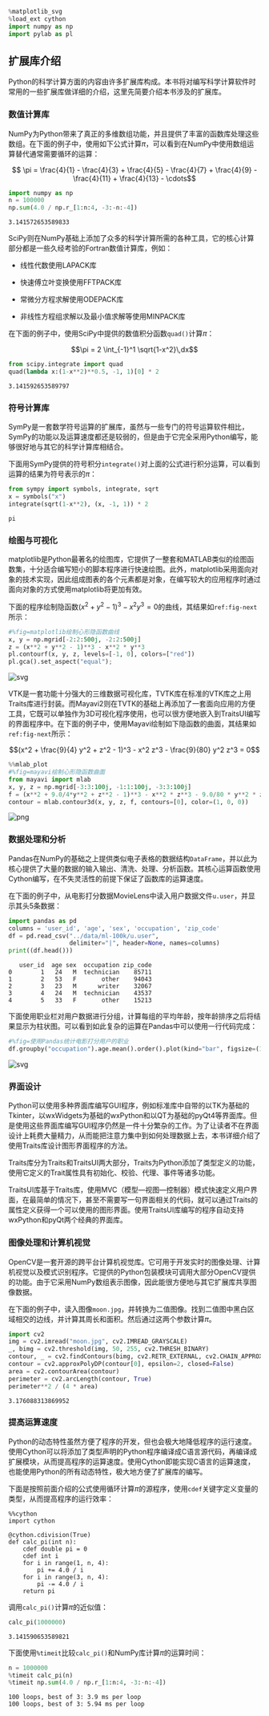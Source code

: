 

```python
%matplotlib_svg
%load_ext cython
import numpy as np
import pylab as pl
```

## 扩展库介绍

Python的科学计算方面的内容由许多扩展库构成。本书将对编写科学计算软件时常用的一些扩展库做详细的介绍，这里先简要介绍本书涉及的扩展库。

### 数值计算库

NumPy为Python带来了真正的多维数组功能，并且提供了丰富的函数库处理这些数组。在下面的例子中，使用如下公式计算$\pi$，可以看到在NumPy中使用数组运算替代通常需要循环的运算：

$$ \pi = \frac{4}{1} - \frac{4}{3} + \frac{4}{5} - \frac{4}{7} + \frac{4}{9} - \frac{4}{11} + \frac{4}{13} - \cdots$$


```python
import numpy as np
n = 100000
np.sum(4.0 / np.r_[1:n:4, -3:-n:-4])
```




    3.141572653589833



SciPy则在NumPy基础上添加了众多的科学计算所需的各种工具，它的核心计算部分都是一些久经考验的Fortran数值计算库，例如：

* 线性代数使用LAPACK库

* 快速傅立叶变换使用FFTPACK库

* 常微分方程求解使用ODEPACK库

* 非线性方程组求解以及最小值求解等使用MINPACK库

在下面的例子中，使用SciPy中提供的数值积分函数`quad()`计算$\pi$：

$$\pi = 2 \int_{-1}^1 \sqrt{1-x^2}\,dx$$


```python
from scipy.integrate import quad
quad(lambda x:(1-x**2)**0.5, -1, 1)[0] * 2
```




    3.141592653589797



### 符号计算库

SymPy是一套数学符号运算的扩展库，虽然与一些专门的符号运算软件相比，SymPy的功能以及运算速度都还是较弱的，但是由于它完全采用Python编写，能够很好地与其它的科学计算库相结合。

下面用SymPy提供的符号积分`integrate()`对上面的公式进行积分运算，可以看到运算的结果为符号表示的$\pi$：


```python
from sympy import symbols, integrate, sqrt
x = symbols("x")
integrate(sqrt(1-x**2), (x, -1, 1)) * 2
```




    pi



### 绘图与可视化

matplotlib是Python最著名的绘图库，它提供了一整套和MATLAB类似的绘图函数集，十分适合编写短小的脚本程序进行快速绘图。此外，matplotlib采用面向对象的技术实现，因此组成图表的各个元素都是对象，在编写较大的应用程序时通过面向对象的方式使用matplotlib将更加有效。

下面的程序绘制隐函数$(x^2 + y^2 - 1)^3 - x^2 y^3 = 0$的曲线，其结果如`ref:fig-next`所示：


```python
#%fig=matplotlib绘制心形隐函数曲线
x, y = np.mgrid[-2:2:500j, -2:2:500j]
z = (x**2 + y**2 - 1)**3 - x**2 * y**3
pl.contourf(x, y, z, levels=[-1, 0], colors=["red"])
pl.gca().set_aspect("equal");
```


![svg](intro-300-library_files/intro-300-library_13_0.svg)


VTK是一套功能十分强大的三维数据可视化库，TVTK库在标准的VTK库之上用Traits库进行封装。而Mayavi2则在TVTK的基础上再添加了一套面向应用的方便工具，它既可以单独作为3D可视化程序使用，也可以很方便地嵌入到TraitsUI编写的界面程序中。在下面的例子中，使用Mayavi绘制如下隐函数的曲面，其结果如`ref:fig-next`所示：

$$(x^2 + \frac{9}{4} y^2 + z^2 - 1)^3 - x^2 z^3 - \frac{9}{80} y^2 z^3 = 0$$


```python
%%mlab_plot
#%fig=mayavi绘制心形隐函数曲面
from mayavi import mlab
x, y, z = np.mgrid[-3:3:100j, -1:1:100j, -3:3:100j]
f = (x**2 + 9.0/4*y**2 + z**2 - 1)**3 - x**2 * z**3 - 9.0/80 * y**2 * z**3
contour = mlab.contour3d(x, y, z, f, contours=[0], color=(1, 0, 0))
```




![png](intro-300-library_files/intro-300-library_15_0.png)



### 数据处理和分析

Pandas在NumPy的基础之上提供类似电子表格的数据结构`DataFrame`，并以此为核心提供了大量的数据的输入输出、清洗、处理、分析函数。其核心运算函数使用Cython编写，在不失灵活性的前提下保证了函数库的运算速度。

在下面的例子中，从电影打分数据MovieLens中读入用户数据文件`u.user`，并显示其头5条数据：


```python
import pandas as pd
columns = 'user_id', 'age', 'sex', 'occupation', 'zip_code'
df = pd.read_csv("../data/ml-100k/u.user", 
                 delimiter="|", header=None, names=columns)
print((df.head()))
```

       user_id  age sex  occupation zip_code
    0        1   24   M  technician    85711
    1        2   53   F       other    94043
    2        3   23   M      writer    32067
    3        4   24   M  technician    43537
    4        5   33   F       other    15213


下面使用职业栏对用户数据进行分组，计算每组的平均年龄，按年龄排序之后将结果显示为柱状图。可以看到如此复杂的运算在Pandas中可以使用一行代码完成：


```python
#%fig=使用Pandas统计电影打分用户的职业
df.groupby("occupation").age.mean().order().plot(kind="bar", figsize=(12, 4));
```


![svg](intro-300-library_files/intro-300-library_20_0.svg)


### 界面设计

Python可以使用多种界面库编写GUI程序，例如标准库中自带的以TK为基础的Tkinter，以wxWidgets为基础的wxPython和以QT为基础的pyQt4等界面库。但是使用这些界面库编写GUI程序仍然是一件十分繁杂的工作。为了让读者不在界面设计上耗费大量精力，从而能把注意力集中到如何处理数据上去，本书详细介绍了使用Traits库设计图形界面程序的方法。

Traits库分为Traits和TraitsUI两大部分，Traits为Python添加了类型定义的功能，使用它定义的Trait属性具有初始化、校验、代理、事件等诸多功能。

TraitsUI库基于Traits库，使用MVC（模型—视图—控制器）模式快速定义用户界面，在最简单的情况下，甚至不需要写一句界面相关的代码，就可以通过Traits的属性定义获得一个可以使用的图形界面。使用TraitsUI库编写的程序自动支持wxPython和pyQt两个经典的界面库。

### 图像处理和计算机视觉

OpenCV是一套开源的跨平台计算机视觉库。它可用于开发实时的图像处理、计算机视觉以及模式识别程序。它提供的Python包装模块可调用大部分OpenCV提供的功能。由于它采用NumPy数组表示图像，因此能很方便地与其它扩展库共享图像数据。

在下面的例子中，读入图像`moon.jpg`，并转换为二值图像。找到二值图中黑白区域相交的边线，并计算其周长和面积。然后通过这两个参数计算$\pi$。


```python
import cv2
img = cv2.imread("moon.jpg", cv2.IMREAD_GRAYSCALE)
_, bimg = cv2.threshold(img, 50, 255, cv2.THRESH_BINARY)
contour, _ = cv2.findContours(bimg, cv2.RETR_EXTERNAL, cv2.CHAIN_APPROX_TC89_L1)
contour = cv2.approxPolyDP(contour[0], epsilon=2, closed=False)
area = cv2.contourArea(contour)
perimeter = cv2.arcLength(contour, True)
perimeter**2 / (4 * area)
```




    3.176088313869952



### 提高运算速度

Python的动态特性虽然方便了程序的开发，但也会极大地降低程序的运行速度。使用Cython可以将添加了类型声明的Python程序编译成C语言源代码，再编译成扩展模块，从而提高程序的运算速度。使用Cython即能实现C语言的运算速度，也能使用Python的所有动态特性，极大地方便了扩展库的编写。

下面是按照前面介绍的公式使用循环计算$\pi$的源程序，使用`cdef`关键字定义变量的类型，从而提高程序的运行效率：


```cython
%%cython
import cython

@cython.cdivision(True)
def calc_pi(int n):
    cdef double pi = 0
    cdef int i
    for i in range(1, n, 4):
        pi += 4.0 / i
    for i in range(3, n, 4):
        pi -= 4.0 / i
    return pi
```

调用`calc_pi()`计算$\pi$的近似值：


```python
calc_pi(1000000)
```




    3.141590653589821



下面使用`%timeit`比较`calc_pi()`和NumPy库计算$\pi$的运算时间：


```python
n = 1000000
%timeit calc_pi(n)
%timeit np.sum(4.0 / np.r_[1:n:4, -3:-n:-4])
```

    100 loops, best of 3: 3.9 ms per loop
    100 loops, best of 3: 5.94 ms per loop

